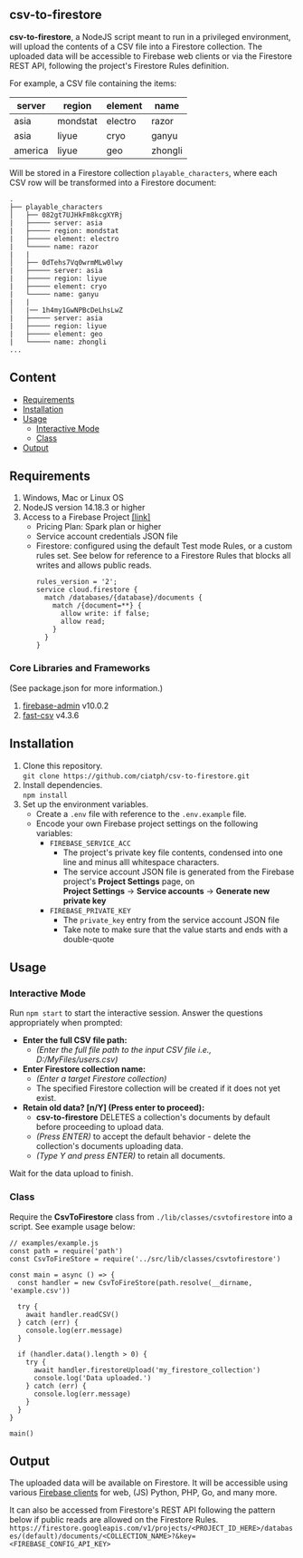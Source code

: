 ## csv-to-firestore

**csv-to-firestore**, a NodeJS script meant to run in a privileged environment, will upload the contents of a CSV file into a Firestore collection. The uploaded data will be accessible to Firebase web clients or via the Firestore REST API, following the project's Firestore Rules definition.

For example, a CSV file containing the items:

| server  | region   | element | name    |
|---------|----------|---------|---------|
| asia    | mondstat | electro | razor   |
| asia    | liyue    | cryo    | ganyu   |
| america | liyue    | geo     | zhongli |

Will be stored in a Firestore collection `playable_characters`, where each CSV row will be transformed into a Firestore document:

```
.
├── playable_characters
│   ├── 082gt7UJHkFm8kcgXYRj
|   ├───── server: asia
|   ├───── region: mondstat
|   ├───── element: electro
|   └───── name: razor
|   |
│   ├── 0dTehs7Vq0wrmMLw0lwy
|   ├───── server: asia
|   ├───── region: liyue
|   ├───── element: cryo
|   └───── name: ganyu
|   |
│   |── 1h4my1GwNPBcDeLhsLwZ
|   ├───── server: asia
|   ├───── region: liyue
|   ├───── element: geo
|   └───── name: zhongli
...
```

## Content

- [Requirements](#requirements)
- [Installation](#installation)
- [Usage](#usage)
   - [Interactive Mode](#interactive-mode)
   - [Class](#class)
- [Output]()

## Requirements

1. Windows, Mac or Linux OS
2. NodeJS version 14.18.3 or higher
3. Access to a Firebase Project [[link]](https://firebase.google.com/)
   - Pricing Plan: Spark plan or higher
   - Service account credentials JSON file
   - Firestore: configured using the default Test mode Rules, or a custom rules set. See below for reference to a Firestore Rules that blocks all writes and allows public reads.  
     ```
     rules_version = '2';
     service cloud.firestore {
       match /databases/{database}/documents {
         match /{document=**} {
           allow write: if false;
           allow read;
         }
       }
     }
     ```


### Core Libraries and Frameworks

(See package.json for more information.)

1. [firebase-admin](https://www.npmjs.com/package/firebase-admin) v10.0.2
2. [fast-csv](https://www.npmjs.com/package/fast-csv) v4.3.6


## Installation

1. Clone this repository.  
`git clone https://github.com/ciatph/csv-to-firestore.git`
2. Install dependencies.  
`npm install`
3. Set up the environment variables.
   - Create a `.env` file with reference to the `.env.example` file.
   - Encode your own Firebase project settings on the following variables:
     -  `FIREBASE_SERVICE_ACC`
        -  The project's private key file contents, condensed into one line and minus alll whitespace characters.
        -  The service account JSON file is generated from the Firebase project's **Project Settings** page, on  
           **Project Settings** -> **Service accounts** -> **Generate new private key**
     - `FIREBASE_PRIVATE_KEY`
        - The `private_key` entry from the service account JSON file
        - Take note to make sure that the value starts and ends with a double-quote


## Usage

### Interactive Mode

Run `npm start` to start the interactive session. Answer the questions appropriately when prompted:

- **Enter the full CSV file path:** 
   - *(Enter the full file path to the input CSV file i.e., D:/MyFiles/users.csv)*
- **Enter Firestore collection name:**
   - *(Enter a target Firestore collection)*
   -  The specified Firestore collection will be created if it does not yet exist.
- **Retain old data? [n/Y] (Press enter to proceed):**
   -  **csv-to-firestore** DELETES a collection's documents by default before proceeding to upload data.
   -  *(Press ENTER)* to accept the default behavior - delete the collection's documents uploading data.
   -  *(Type Y and press ENTER)* to retain all documents.

Wait for the data upload to finish.


### Class

Require the **CsvToFirestore** class from `./lib/classes/csvtofirestore` into a script. See example usage below:

```
// examples/example.js
const path = require('path')
const CsvToFireStore = require('../src/lib/classes/csvtofirestore')

const main = async () => {
  const handler = new CsvToFireStore(path.resolve(__dirname, 'example.csv'))

  try {
    await handler.readCSV()
  } catch (err) {
    console.log(err.message)
  }

  if (handler.data().length > 0) {
    try {
      await handler.firestoreUpload('my_firestore_collection')
      console.log('Data uploaded.')
    } catch (err) {
      console.log(err.message)
    }
  }
}

main()
```

## Output

The uploaded data will be available on Firestore. It will be accessible using various [Firebase clients](https://firebase.google.com/docs/firestore/manage-data/add-data) for web, (JS) Python, PHP, Go, and many more.

It can also be accessed from Firestore's REST API following the pattern below if public reads are allowed on the Firestore Rules. 
`https://firestore.googleapis.com/v1/projects/<PROJECT_ID_HERE>/databases/(default)/documents/<COLLECTION_NAME>?&key=<FIREBASE_CONFIG_API_KEY>`